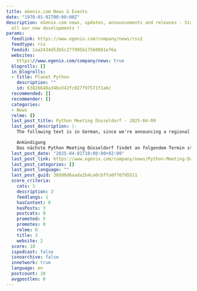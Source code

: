 ```yaml
---
title: eGenix.com News & Events
date: "1970-01-01T00:00:00Z"
description: eGenix.com news, updates, announcements and releases - Stay tuned to
  all our new developments !
params:
  feedlink: https://www.egenix.com/company/news/rss2
  feedtype: rss
  feedid: 1aa2434d53b5c277995b17560081ef6a
  websites:
    https://www.egenix.com/company/news: true
  blogrolls: []
  in_blogrolls:
  - title: Planet Python
    description: ""
    id: 63826648a34be342fc027f97571f1a6c
  recommended: []
  recommender: []
  categories:
  - News
  relme: {}
  last_post_title: Python Meeting Düsseldorf - 2025-04-09
  last_post_description: |-
    The following text is in German, since we're announcing a regional user group meeting in Düsseldorf, Germany.

    Ankündigung
    Das nächste Python Meeting Düsseldorf findet an folgendem Termin statt
  last_post_date: "2025-04-01T10:00:00+02:00"
  last_post_link: https://www.egenix.com/company/news/Python-Meeting-Duesseldorf-2025-04-09
  last_post_categories: []
  last_post_language: ""
  last_post_guid: 38dd6d6aada2b4ca6cbffa0f70795511
  score_criteria:
    cats: 1
    description: 3
    feedlangs: 1
    hasContent: 0
    hasPosts: 3
    postcats: 0
    promoted: 5
    promotes: 0
    relme: 0
    title: 3
    website: 2
  score: 18
  ispodcast: false
  isnoarchive: false
  innetwork: true
  language: en
  postcount: 10
  avgpostlen: 0
---
```

